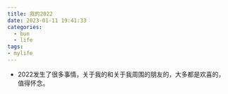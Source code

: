 ```yaml
---
title: 我的2022
date: 2023-01-11 19:41:33
categories:
  - bun
  - life
tags:
- mylife
---
```


- 2022发生了很多事情，关于我的和关于我周围的朋友的，大多都是欢喜的，值得怀念。
